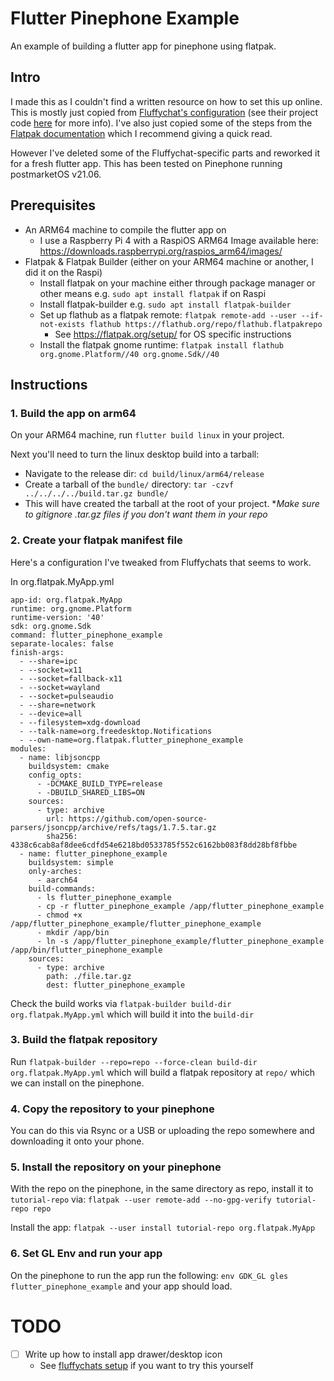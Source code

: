 # Flutter Pinephone Example

An example of building a flutter app for pinephone using flatpak.

## Intro

I made this as I couldn't find a written resource on how to set this up online.
This is mostly just copied from [Fluffychat's configuration](https://github.com/flathub/im.fluffychat.Fluffychat/blob/master/im.fluffychat.Fluffychat.json) 
(see their project code [here](https://gitlab.com/famedly/fluffychat) for more
info). I've also just copied some of the steps from the [Flatpak
documentation](https://docs.flatpak.org/en/latest/first-build.html#build-the-application)
which I recommend giving a quick read.

However I've deleted some of the Fluffychat-specific parts and reworked it for a
fresh flutter app. This has been tested on Pinephone running postmarketOS
v21.06.

## Prerequisites

- An ARM64 machine to compile the flutter app on
  - I use a Raspberry Pi 4 with a RaspiOS ARM64 Image available here: https://downloads.raspberrypi.org/raspios_arm64/images/
- Flatpak & Flatpak Builder (either on your ARM64 machine or another, I did it on the Raspi)
  - Install flatpak on your machine either through package manager or other
    means e.g. `sudo apt install flatpak` if on Raspi
  - Install flatpak-builder e.g. `sudo apt install flatpak-builder`
  - Set up flathub as a flatpak remote: `flatpak remote-add --user --if-not-exists flathub https://flathub.org/repo/flathub.flatpakrepo`
    - See https://flatpak.org/setup/ for OS specific instructions
  - Install the flatpak gnome runtime: `flatpak install flathub org.gnome.Platform//40 org.gnome.Sdk//40`

## Instructions

### 1. Build the app on arm64

On your ARM64 machine, run `flutter build linux` in your project.

Next you'll need to turn the linux desktop build into a tarball:
  - Navigate to the release dir: `cd build/linux/arm64/release`
  - Create a tarball of the `bundle/` directory: `tar -czvf ../../../../build.tar.gz bundle/`
  - This will have created the tarball at the root of your project. 
    **Make sure to gitignore *.tar.gz files if you don't want them in your repo**


### 2. Create your flatpak manifest file

Here's a configuration I've tweaked from Fluffychats that seems to work.

In org.flatpak.MyApp.yml

```
app-id: org.flatpak.MyApp
runtime: org.gnome.Platform
runtime-version: '40'
sdk: org.gnome.Sdk
command: flutter_pinephone_example
separate-locales: false
finish-args:
  - --share=ipc
  - --socket=x11
  - --socket=fallback-x11
  - --socket=wayland
  - --socket=pulseaudio
  - --share=network
  - --device=all
  - --filesystem=xdg-download
  - --talk-name=org.freedesktop.Notifications
  - --own-name=org.flatpak.flutter_pinephone_example
modules:
  - name: libjsoncpp
    buildsystem: cmake
    config_opts:
      - -DCMAKE_BUILD_TYPE=release
      - -DBUILD_SHARED_LIBS=ON
    sources:
      - type: archive
        url: https://github.com/open-source-parsers/jsoncpp/archive/refs/tags/1.7.5.tar.gz
        sha256: 4338c6cab8af8dee6cdfd54e6218bd0533785f552c6162bb083f8dd28bf8fbbe
  - name: flutter_pinephone_example
    buildsystem: simple
    only-arches:
      - aarch64
    build-commands:
      - ls flutter_pinephone_example
      - cp -r flutter_pinephone_example /app/flutter_pinephone_example
      - chmod +x /app/flutter_pinephone_example/flutter_pinephone_example
      - mkdir /app/bin
      - ln -s /app/flutter_pinephone_example/flutter_pinephone_example /app/bin/flutter_pinephone_example
    sources:
      - type: archive
        path: ./file.tar.gz
        dest: flutter_pinephone_example
```

Check the build works via `flatpak-builder build-dir org.flatpak.MyApp.yml`
which will build it into the `build-dir`

### 3. Build the flatpak repository

Run `flatpak-builder --repo=repo --force-clean build-dir org.flatpak.MyApp.yml`
which will build a flatpak repository at `repo/` which we can install on the pinephone.

### 4. Copy the repository to your pinephone

You can do this via Rsync or a USB or uploading the repo somewhere and
downloading it onto your phone.

### 5. Install the repository on your pinephone

With the repo on the pinephone, in the same directory as repo, install it to `tutorial-repo` via: 
`flatpak --user remote-add --no-gpg-verify tutorial-repo repo`

Install the app: `flatpak --user install tutorial-repo org.flatpak.MyApp`

### 6. Set GL Env and run your app

On the pinephone to run the app run the following: `env GDK_GL gles
flutter_pinephone_example` and your app should load.


# TODO

- [ ] Write up how to install app drawer/desktop icon
  - See [fluffychats setup](https://github.com/flathub/im.fluffychat.Fluffychat/blob/master/im.fluffychat.Fluffychat.desktop) 
    if you want to try this yourself 






